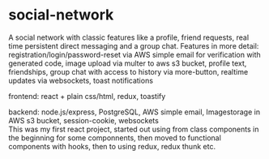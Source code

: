 # social-network
A social network with classic features like a profile, friend requests, real time persistent direct messaging and a group chat. 
Features in more detail:
registration/login/password-reset via AWS simple email for verification with generated code, image upload via multer to aws s3 bucket, profile text, friendships, group chat with access to history via more-button, realtime updates via websockets, toast notifications 

frontend:
react + plain css/html, redux, toastify

backend:
node.js/express, PostgreSQL, AWS simple email, Imagestorage in AWS s3 bucket, session-cookie, websockets
<br>This was my first react project, started out using from class components in the beginning for some componnents, then moved to functional components with hooks, then to using redux, redux thunk etc.
